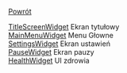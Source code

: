 [Powrót](https://grzedzicki.github.io/ShooterUE4/)<br />

[TitleScreenWidget](TitleScreenWidget.md) Ekran tytułowy<br />
[MainMenuWidget](MainMenuWidget.md) Menu Głowne<br />
[SettingsWidget](SettingsWidget.md) Ekran ustawień<br />
[PauseWidget](PauseWidget.md) Ekran pauzy<br />
[HealthWidget](PauseWidget.md) UI zdrowia<br />
